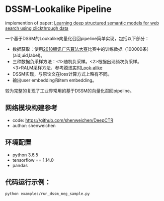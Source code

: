 # DSSM-Lookalike Pipeline
implemention of paper: [Learning deep structured semantic models for web search using clickthrough data](https://www.microsoft.com/en-us/research/wp-content/uploads/2016/02/cikm2013_DSSM_fullversion.pdf)

一个基于DSSM的Lookalike向量化召回pipeline简单实现，包括以下部分：
* 数据获取：使用[2018腾讯广告算法大赛](https://wx.jdcloud.com/market/jdata/list/17)比赛中的训练数据（100000条）(aid,uid,label)。
* 三种数据负采样方法：<1>随机负采样。<2>根据出现频次负采样。<3>RALM采样方法，参考[腾讯实时Look-alike](https://arxiv.org/abs/1906.05022)
* DSSM实现，与原论文在loss计算方式上略有不同。
* 输出user embedding和item embedding。

较为完整的复现了工业界常用的基于DSSM的向量化召回pipeline。

## 网络模块构建参考
* code: https://github.com/shenweichen/DeepCTR
* author: shenweichen

## 环境配置
* python 3.6.5
* tensorflow == 1.14.0
* pandas

## 代码运行示例：
```
python examples/run_dssm_neg_sample.py
```


